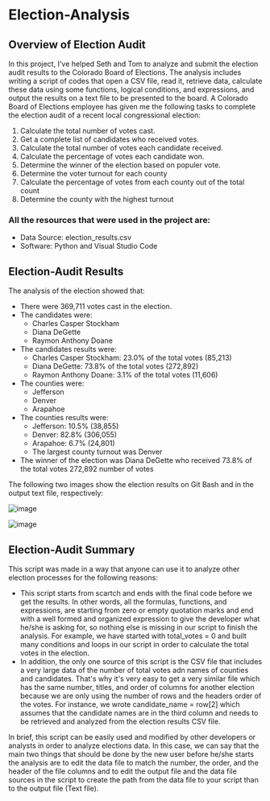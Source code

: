 # Election-Analysis

## Overview of Election Audit
In this project, I've helped Seth and Tom to analyze and submit the election audit results to the Colorado Board of Elections. The analysis includes writing a script of codes that open a CSV file, read it, retrieve data, calculate these data using some functions, logical conditions, and expressions, and output the results on a text file to be presented to the board. A Colorado Board of Elections employee has given me the following tasks to complete the election audit of a recent local congressional election:

  1. Calculate the total number of votes cast.
  2. Get a complete list of candidates who received votes.
  3. Calculate the total number of votes each candidate received.
  4. Calculate the percentage of votes each candidate won.
  5. Determine the winner of the election based on populer vote.
  6. Determine the voter turnout for each county
  7. Calculate the percentage of votes from each county out of the total count
  8. Determine the county with the highest turnout

### All the resources that were used in the project are:
  - Data Source: election_results.csv
  - Software: Python and Visual Studio Code 

## Election-Audit Results
The analysis of the election showed that:
- There were 369,711 votes cast in the election.
- The candidates were:
  - Charles Casper Stockham
  - Diana DeGette
  - Raymon Anthony Doane
- The candidates results were: 
  - Charles Casper Stockham: 23.0% of the total votes (85,213)
  - Diana DeGette: 73.8% of the total votes (272,892)
  - Raymon Anthony Doane: 3.1% of the total votes (11,606)
- The counties were:
  - Jefferson
  - Denver
  - Arapahoe
- The counties results were:
  - Jefferson: 10.5% (38,855)
  - Denver: 82.8% (306,055)
  - Arapahoe: 6.7% (24,801)
  - The largest county turnout was Denver
- The winner of the election was Diana DeGette who received 73.8% of the total votes 272,892 number of votes

The following two images show the election results on Git Bash and in the output text file, respectively:

![image](https://user-images.githubusercontent.com/80184581/118222660-03da0280-b44e-11eb-8454-83676c4a15c9.png)

![image](https://user-images.githubusercontent.com/80184581/118225061-5a494000-b452-11eb-9079-4f035c23e54a.png)

## Election-Audit Summary
This script was made in a way that anyone can use it to analyze other election processes for the following reasons:
- This script starts from scartch and ends with the final code before we get the results. In other words, all the formulas, functions, and expressions, are starting from zero or empty quotation marks and end with a well formed and organized expression to give the developer what he/she is asking for, so nothing else is missing in our script to finish the analysis. For example, we have started with total_votes = 0 and built many conditions and loops in our script in order to calculate the total votes in the election.
- In addition, the only one source of this script is the CSV file that includes a very large data of the number of total votes adn names of counties and candidates. That's why it's very easy to get a very similar file which has the same number, titles, and order of columns for another election because we are only using the number of rows and the headers order of the votes. For instance, we wrote candidate_name = row[2] which assumes that the candidate names are in the third column and needs to be retrieved and analyzed from the election results CSV file.

In brief, this script can be easily used and modified by other developers or analysts in order to analyze elections data. In this case, we can say that the main two things that should be done by the new user before he/she starts the analysis are to edit the data file to match the number, the order, and the header of the file columns and to edit the output file and the data file sources in the script to create the path from the data file to your script than to the output file (Text file). 
